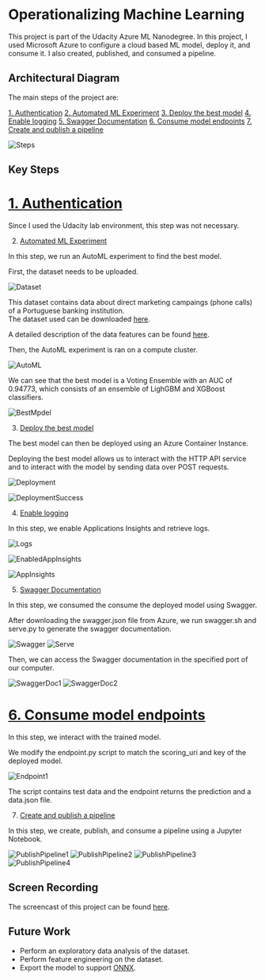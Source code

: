 # Operationalizing Machine Learning

This project is part of the Udacity Azure ML Nanodegree. In this project, I used Microsoft Azure to configure a cloud based ML model, deploy it, and consume it. I also created, published, and consumed a pipeline.

## Architectural Diagram

The main steps of the project are:

[1. Authentication](#authentication)
[2. Automated ML Experiment](#automated-ml-experiment)
[3. Deploy the best model](#deploy-the-best-model)
[4. Enable logging](#enable-logging)
[5. Swagger Documentation](#swagger-documentation)
[6. Consume model endpoints](#consume-model-endpoints)
[7. Create and publish a pipeline](#create-and-publish-a-pipeline)

![Steps](/img/0-Steps.png)


## Key Steps

# [1. Authentication](#authentication)

Since I used the Udacity lab environment, this step was not necessary.

2. [Automated ML Experiment](#automated-ml-experiment)

In this step, we run an AutoML experiment to find the best model.

First, the dataset needs to be uploaded.

![Dataset](/img/2.1-Dataset.png)

This dataset contains data about direct marketing campaings (phone calls) of a Portuguese banking institution.  
The dataset used can be downloaded [here](https://automlsamplenotebookdata.blob.core.windows.net/automl-sample-notebook-data/bankmarketing_train.csv).

A detailed description of the data features can be found [here](https://archive.ics.uci.edu/ml/datasets/bank+marketing#).

Then, the AutoML experiment is ran on a compute cluster.

![AutoML](/img/2.2-AutoML.png)

We can see that the best model is a Voting Ensemble with an AUC of 0.94773, which consists of an ensemble of LighGBM and XGBoost classifiers.

![BestMpdel](/img/2.3-BestModel.png)

3. [Deploy the best model](#deploy-the-best-model)

The best model can then be deployed using an Azure Container Instance.

Deploying the best model allows us to interact with the HTTP API service and to interact with the model by sending data over POST requests.

![Deployment](/img/3.1-Deployment.png)

![DeploymentSuccess](/img/3.2-DeploymentSuccess.png)

4. [Enable logging](#enable-logging)

In this step, we enable Applications Insights and retrieve logs.

![Logs](/img/4.1-Logs.png)

![EnabledAppInsights](/img/4.2-EnabledAppInsights.png)

![AppInsights](/img/4.3-AppInsights.png)


5. [Swagger Documentation](#swagger-documentation)

In this step, we consumed the consume the deployed model using Swagger.

After downloading the swagger.json file from Azure, we run swagger.sh and serve.py to generate the swagger documentation.

![Swagger](/img/5.1-Swagger.png)
![Serve](/img/5.2-Serve.png)

Then, we can access the Swagger documentation in the specified port of our computer.

![SwaggerDoc1](/img/5.3-SwaggerDoc1.png)
![SwaggerDoc2](/img/5.4-SwaggerDoc2.png)

# [6. Consume model endpoints](#consume-model-endpoints)

In this step, we interact with the trained model.

We modify the endpoint.py script to match the scoring_uri and key of the deployed model.

![Endpoint1](/img/6.1-Endpoint1.png)

The script contains test data and the endpoint returns the prediction and a data.json file.

7. [Create and publish a pipeline](#create-and-publish-a-pipeline)

In this step, we create, publish, and consume a pipeline using a Jupyter Notebook.

![PublishPipeline1](/img/7.1-PublishPipeline1.png)
![PublishPipeline2](/img/7.2-PublishPipeline2.png)
![PublishPipeline3](/img/7.3-PublishPipeline3.png)
![PublishPipeline4](/img/7.4-PublishPipeline4.png)


## Screen Recording

The screencast of this project can be found [here](https://drive.google.com/file/d/12YTh9X4dAiOMzdL5zE4RwyQP5XfGk2LW/view?usp=sharing).

## Future Work

* Perform an exploratory data analysis of the dataset.
* Perform feature engineering on the dataset.
* Export the model to support [ONNX](https://docs.microsoft.com/en-us/azure/machine-learning/concept-onnx).

